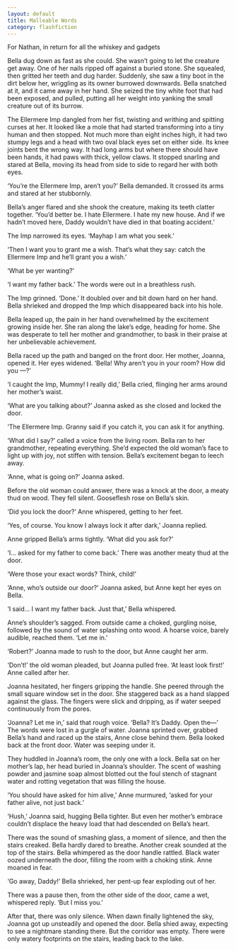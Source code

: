 ```yaml
---
layout: default
title: Malleable Words
category: flashfiction
---
```


For Nathan, in return for all the whiskey and gadgets

Bella dug down as fast as she could. She wasn’t going to let the creature get away. One of her nails ripped off against a buried stone. She squealed, then gritted her teeth and dug harder. Suddenly, she saw a tiny boot in the dirt below her, wriggling as its owner burrowed downwards. Bella snatched at it, and it came away in her hand. She seized the tiny white foot that had been exposed, and pulled, putting all her weight into yanking the small creature out of its burrow.

The Ellermere Imp dangled from her fist, twisting and writhing and spitting curses at her. It looked like a mole that had started transforming into a tiny human and then stopped. Not much more than eight inches high, it had two stumpy legs and a head with two oval black eyes set on either side. Its knee joints bent the wrong way. It had long arms but where there should have been hands, it had paws with thick, yellow claws. It stopped snarling and stared at Bella, moving its head from side to side to regard her with both eyes. 

‘You’re the Ellermere Imp, aren’t you?’ Bella demanded. It crossed its arms and stared at her stubbornly.

Bella’s anger flared and she shook the creature, making its teeth clatter together. ‘You’d better be. I hate Ellermere. I hate my new house. And if we hadn’t moved here, Daddy wouldn’t have died in that boating accident.’ 

The Imp narrowed its eyes. ‘Mayhap I am what you seek.’

‘Then I want you to grant me a wish. That’s what they say: catch the Ellermere Imp and he’ll grant you a wish.’

‘What be yer wanting?’

‘I want my father back.’ The words were out in a breathless rush.

The Imp grinned. ‘Done.’ It doubled over and bit down hard on her hand. Bella shrieked and dropped the Imp which disappeared back into his hole.

Bella leaped up, the pain in her hand overwhelmed by the excitement growing inside her. She ran along the lake’s edge, heading for home. She was desperate to tell her mother and grandmother, to bask in their praise at her unbelievable achievement.

Bella raced up the path and banged on the front door. Her mother, Joanna, opened it. Her eyes widened. ‘Bella! Why aren’t you in your room? How did you —?’

‘I caught the Imp, Mummy! I really did,’ Bella cried, flinging her arms around her mother’s waist.

‘What are you talking about?’ Joanna asked as she closed and locked the door.

‘The Ellermere Imp. Granny said if you catch it, you can ask it for anything.

‘What did I say?’ called a voice from the living room. Bella ran to her grandmother, repeating everything. She’d expected the old woman’s face to light up with joy, not stiffen with tension. Bella’s excitement began to leech away.

‘Anne, what is going on?’ Joanna asked.

Before the old woman could answer, there was a knock at the door, a meaty thud on wood. They fell silent. Gooseflesh rose on Bella’s skin.

‘Did you lock the door?’ Anne whispered, getting to her feet.

‘Yes, of course. You know I always lock it after dark,’ Joanna replied.

Anne gripped Bella’s arms tightly. ‘What did you ask for?’

‘I… asked for my father to come back.’ There was another meaty thud at the door.

‘Were those your exact words? Think, child!’

‘Anne, who’s outside our door?’ Joanna asked, but Anne kept her eyes on Bella.

‘I said… I want my father back. Just that,’ Bella whispered.

Anne’s shoulder’s sagged. From outside came a choked, gurgling noise, followed by the sound of water splashing onto wood. A hoarse voice, barely audible, reached them. ‘Let me in.’

‘Robert?’ Joanna made to rush to the door, but Anne caught her arm.

‘Don’t!’ the old woman pleaded, but Joanna pulled free. ‘At least look first!’ Anne called after her. 

Joanna hesitated, her fingers gripping the handle. She peered through the small square window set in the door. She staggered back as a hand slapped against the glass. The fingers were slick and dripping, as if water seeped continuously from the pores.

‘Joanna? Let me in,’ said that rough voice. ‘Bella? It’s Daddy. Open the—’ The words were lost in a gurgle of water. Joanna sprinted over, grabbed Bella’s hand and raced up the stairs, Anne close behind them. Bella looked back at the front door. Water was seeping under it.

They huddled in Joanna’s room, the only one with a lock. Bella sat on her mother’s lap, her head buried in Joanna’s shoulder. The scent of washing powder and jasmine soap almost blotted out the foul stench of stagnant water and rotting vegetation that was filling the house.

‘You should have asked for him alive,’ Anne murmured, ‘asked for your father alive, not just back.’

‘Hush,’ Joanna said, hugging Bella tighter. But even her mother’s embrace couldn’t displace the heavy load that had descended on Bella’s heart. 

There was the sound of smashing glass, a moment of silence, and then the stairs creaked. Bella hardly dared to breathe. Another creak sounded at the top of the stairs. Bella whimpered as the door handle rattled. Black water oozed underneath the door, filling the room with a choking stink. Anne moaned in fear.

‘Go away, Daddy!’ Bella shrieked, her pent-up fear exploding out of her.

There was a pause then, from the other side of the door, came a wet, whispered reply. ‘But I miss you.’ 

After that, there was only silence. When dawn finally lightened the sky, Joanna got up unsteadily and opened the door. Bella shied away, expecting to see a nightmare standing there. But the corridor was empty. There were only watery footprints on the stairs, leading back to the lake.
